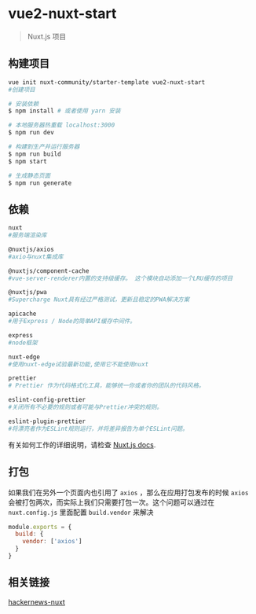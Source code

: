 # vue2-nuxt-start

> Nuxt.js 项目

## 构建项目

``` bash
vue init nuxt-community/starter-template vue2-nuxt-start
#创建项目

# 安装依赖
$ npm install # 或者使用 yarn 安装

# 本地服务器热重载 localhost:3000
$ npm run dev

# 构建到生产并运行服务器
$ npm run build
$ npm start

# 生成静态页面
$ npm run generate
```

## 依赖

```bash
nuxt
#服务端渲染库

@nuxtjs/axios
#axio与nuxt集成库

@nuxtjs/component-cache
#vue-server-renderer内置的支持级缓存。 这个模块自动添加一个LRU缓存的项目

@nuxtjs/pwa
#Supercharge Nuxt具有经过严格测试，更新且稳定的PWA解决方案

apicache
#用于Express / Node的简单API缓存中间件。

express
#node框架

nuxt-edge
#使用nuxt-edge试验最新功能,使用它不能使用nuxt

prettier
# Prettier 作为代码格式化工具，能够统一你或者你的团队的代码风格。

eslint-config-prettier
#关闭所有不必要的规则或者可能与Prettier冲突的规则。

eslint-plugin-prettier
#将漂亮者作为ESLint规则运行，并将差异报告为单个ESLint问题。
```

有关如何工作的详细说明，请检查 [Nuxt.js docs](https://github.com/nuxt/nuxt.js).

## 打包

如果我们在另外一个页面内也引用了 `axios` ，那么在应用打包发布的时候 `axios` 会被打包两次，而实际上我们只需要打包一次。这个问题可以通过在 `nuxt.config.js` 里面配置 `build.vendor` 来解决

```JavaScript
module.exports = {
  build: {
    vendor: ['axios']
  }
}
```

## 相关链接

[hackernews-nuxt](https://github.com/nuxt/hackernews)
